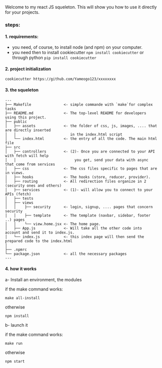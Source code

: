 
Welcome to my react JS squeleton. This will show you how to use it directly for your projects. 

### steps:

#### 1. requirements: 
- you need, of course, to install node (and npm) on your computer.
- you need then to install cookiecutter `npm install cookiecutter` or through python `pip install cookiecutter`

#### 2. project initialization

```
cookiecutter https://github.com/Yameogo123/xxxxxxxx 
```


#### 3. the squeleton 

```
---
├── Makefile               <- simple commande with `make`for complex tasks
├── README.md              <- The top-level README for developers using this project.
├── public                 
│   ├── assets             <- the folder of css, js, images, .... that are directly inserted  
│   │                         in the index.html script
│   └── index.html         <- the entry of all the code. The main html file
├── src
│   ├── controllers        <- (2)- Once you are connected to your API with fetch will help
│   │                           you get, send your data with async that come from services
│   ├── css                <- The css files specific to pages that are in views.
│   ├── hooks              <- The hooks (store, reducer, provider).
│   ├── routing            <- All redirection files organize in 2 (security ones and others)
│   ├── services           <- (1)- will allow you to connect to your APIs (fetch)
│   ├── tests              
│   ├── views              
│   │    ├── security      <- login, signup, .... pages that concern security
│   │    ├── template      <- The template (navbar, sidebar, footer ..) pages
│   │    └── view.home.jsx <- The home page.
│   ├── App.js             <- Will take all the other code into account and send it to index.js.
│   └── index.js           <- this index page will then send the prepared code to the index.html
│
├── .npmrc                 
└── package.json           <- all the necessary packages
---
```

#### 4. how it works

a- Install an environment, the modules

if the make command works:
```
make all-install
```

otherwise
```
npm install
```

b- launch it

if the make command works:
```
make run
```

otherwise
```
npm start
```